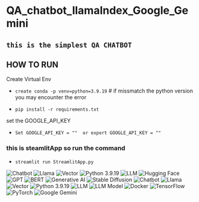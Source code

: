 # QA_chatbot_llamaIndex_Google_Gemini

## `this is the simplest QA CHATBOT`

## HOW TO RUN
Create Virtual Env
- `create conda -p venv=python=3.9.19`   # if missmatch the python version you may encounter the error 

- `pip install -r requirements.txt`

set the GOOGLE_API_KEY

- `Set GOOGLE_API_KEY = ""  or export GOOGLE_API_KEY = ""`

### this is steamlitApp so run the command
- `streamlit run StreamlitApp.py`




![Chatbot](https://img.shields.io/badge/-Chatbot-007ACC?style=flat&logo=dialogflow&logoColor=white)
![Llama](https://img.shields.io/badge/-Llama-FFA500?style=flat&logo=llama&logoColor=white)
![Vector](https://img.shields.io/badge/-Vector-4CAF50?style=flat&logo=vector-graphics&logoColor=white)
![Python 3.9.19](https://img.shields.io/badge/-Python%203.9.19-3776AB?style=flat&logo=python&logoColor=white)
![LLM](https://img.shields.io/badge/-LLM-8E44AD?style=flat&logo=artificial-intelligence&logoColor=white)
![Hugging Face](https://img.shields.io/badge/-Hugging%20Face-F9A825?style=flat&logo=hugging-face&logoColor=white)
![GPT](https://img.shields.io/badge/-GPT-FF4500?style=flat&logo=openai&logoColor=white)
![BERT](https://img.shields.io/badge/-BERT-1E90FF?style=flat&logo=bert&logoColor=white)
![Generative AI](https://img.shields.io/badge/-Generative%20AI-6A5ACD?style=flat&logo=gen-ai&logoColor=white)
![Stable Diffusion](https://img.shields.io/badge/-Stable%20Diffusion-FF69B4?style=flat&logo=stable-diffusion&logoColor=white)
![Chatbot](https://img.shields.io/badge/-Chatbot-007ACC?style=flat&logo=chatbot&logoColor=white)
![Llama](https://img.shields.io/badge/-Llama-FFA500?style=flat&logo=llama&logoColor=white)
![Vector](https://img.shields.io/badge/-Vector-4CAF50?style=flat&logo=vector-graphics&logoColor=white)
![Python 3.9.19](https://img.shields.io/badge/-Python%203.9.19-3776AB?style=flat&logo=python&logoColor=white)
![LLM](https://img.shields.io/badge/-LLM-8E44AD?style=flat&logo=ai&logoColor=white)
![LLM Model](https://img.shields.io/badge/-LLM%20Model-FF6347?style=flat&logo=model&logoColor=white)
![Docker](https://img.shields.io/badge/-Docker-2496ED?style=flat&logo=docker&logoColor=white)
![TensorFlow](https://img.shields.io/badge/-TensorFlow-FF6F00?style=flat&logo=tensorflow&logoColor=white)
![PyTorch](https://img.shields.io/badge/-PyTorch-EE4C2C?style=flat&logo=pytorch&logoColor=white)
![Google Gemini](https://img.shields.io/badge/-Google%20Gemini-4285F4?style=flat&logo=data:image/png;base64,iVBORw0KGgoAAAANSUhEUgAAAAUAAAAFCAYAAAC6b8kAAABH0lEQVQ4T2NkYGBg4C3wBQ4HegP7sAzPAkQawAyQAqfIAFuE5JYlMBTTPJ4EgFz8FXSBX0EBHDAA0C9oWQxQUygIC9IoRE2qRHwEKOaQZYFSBIHFMEiKHEBp6eN/gZZAiDo4QKBi6BLQTGzNkAUylA6YFxBRFz/3Z8uNjpB0Q4kIN/gHxDGHgykOpLdkRtUGUHpBRS/Ov7xAwaEBFTKPkv+fgKTjMKq2DpcZcAJAQIVQqG3EIAuEo7W9yWMAgG6gBiAopNYFj7AzFfTptUJA3fElnAABV3E8HryxXAAAAAElFTkSuQmCC)
